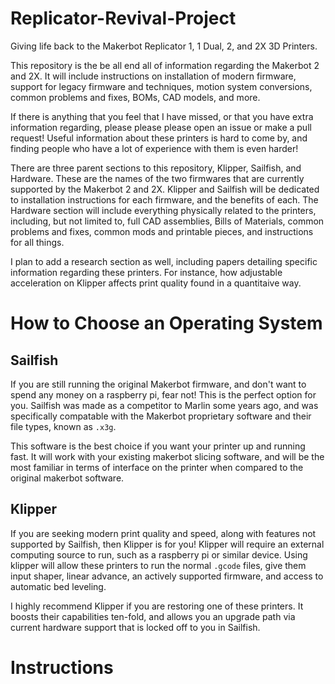 # Replicator-Revival-Project
Giving life back to the Makerbot Replicator 1, 1 Dual, 2, and 2X 3D Printers.

This repository is the be all end all of information regarding the Makerbot 2 and 2X.
It will include instructions on installation of modern firmware, support for legacy
firmware and techniques, motion system conversions, common problems and fixes, BOMs,
CAD models, and more.

If there is anything that you feel that I have missed, or that you have extra information
regarding, please please please open an issue or make a pull request! Useful information
about these printers is hard to come by, and finding people who have a lot of experience 
with them is even harder!

There are three parent sections to this repository, Klipper, Sailfish, and Hardware. These are the names
of the two firmwares that are currently supported by the Makerbot 2 and 2X. Klipper and Sailfish will be 
dedicated to installation instructions for each firmware, and the benefits of each. The Hardware section
will include everything physically related to the printers, including, but not limited to, full CAD assemblies,
Bills of Materials, common problems and fixes, common mods and printable pieces, and instructions for all
things.

I plan to add a research section as well, including papers detailing specific information regarding these
printers. For instance, how adjustable acceleration on Klipper affects print quality found in a quantitaive
way.

# How to Choose an Operating System

## Sailfish
If you are still running the original Makerbot firmware, and don't want to spend any money on a raspberry pi,
fear not! This is the perfect option for you. Sailfish was made as a competitor to Marlin some years ago, and
was specifically compatable with the Makerbot proprietary software and their file types, known as `.x3g`.

This software is the best choice if you want your printer up and running fast. It will work with your existing 
makerbot slicing software, and will be the most familiar in terms of interface on the printer when compared
to the original makerbot software.

## Klipper
If you are seeking modern print quality and speed, along with features not supported by Sailfish, then
Klipper is for you! Klipper will require an external computing source to run, such as a raspberry pi or
similar device. Using klipper will allow these printers to run the normal `.gcode` files, give them input
shaper, linear advance, an actively supported firmware, and access to automatic bed leveling.

I highly recommend Klipper if you are restoring one of these printers. It boosts their capabilities ten-fold,
and allows you an upgrade path via current hardware support that is locked off to you in Sailfish.

# Instructions
